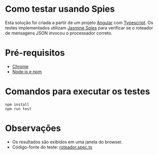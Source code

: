 Como testar usando Spies
======

Esta solução foi criada a partir de um projeto [Angular](https://angular.io/) com 
[Typescript](https://www.typescriptlang.org/). Os testes implementados utilizam [Jasmine  Spies](https://jasmine.github.io/edge/introduction.html) 
para verificar se o roteador de mensagens JSON invocou o processador correto.

Pré-requisitos
======

* [Chrome](https://www.google.com/chrome/browser/desktop/index.html) 
* [Node.js e npm](https://nodejs.org/en/download/)

Comandos para executar os testes 
======

```
npm install
npm run test
```

Observações 
======

* Os resultados são exibidos em uma janela do browser.
* Código-fonte do teste: [roteador.spec.ts](src/app/roteador.spec.ts) 
